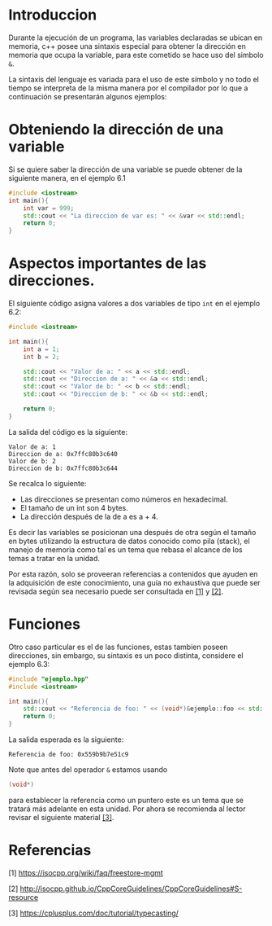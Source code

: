 # Introduccion
Durante la ejecución de un programa, las variables
declaradas se ubican en memoria, c++ posee una sintaxis
especial para obtener la dirección en memoria que ocupa
la variable, para este cometido se hace uso del simbolo ```&```.

La sintaxis del lenguaje es variada para el uso de este
símbolo y no todo el tiempo se interpreta de la misma
manera por el compilador por lo que a continuación se
presentarán algunos ejemplos:


# Obteniendo la dirección de una variable

Si se quiere saber la dirección de una variable
se puede obtener de la siguiente manera, en el ejemplo 6.1

```cpp
#include <iostream>
int main(){
	int var = 999;
	std::cout << "La direccion de var es: " << &var << std::endl;
	return 0;
}
```

# Aspectos importantes de las direcciones.

El siguiente código asigna valores a dos variables de tipo ```int``` en el ejemplo 6.2:
```cpp
#include <iostream>

int main(){
	int a = 1;
	int b = 2;

	std::cout << "Valor de a: " << a << std::endl;
	std::cout << "Direccion de a: " << &a << std::endl;
	std::cout << "Valor de b: " << b << std::endl;
	std::cout << "Direccion de b: " << &b << std::endl;

	return 0;
}
```
La salida del código es la siguiente:
```
Valor de a: 1
Direccion de a: 0x7ffc80b3c640
Valor de b: 2
Direccion de b: 0x7ffc80b3c644
```

Se recalca lo siguiente:

* Las direcciones se presentan como números en hexadecimal.
* El tamaño de un int son 4 bytes.
* La dirección después de la de a es a + 4.

Es decir las variables se posicionan una después de otra según el tamaño en bytes
utilizando la estructura de datos conocido como pila (stack), el manejo de memoria
como tal es un tema que rebasa el alcance de los temas a tratar en la unidad.

Por esta razón, solo se proveeran referencias a contenidos que ayuden en la adquisición
de este conocimiento, una guía no exhaustiva que puede ser revisada según sea necesario
puede ser consultada en [[1]](1) y [[2]](2).

# Funciones

Otro caso particular es el de las funciones, estas tambien poseen direcciones, sin embargo,
su sintaxis es un poco distinta, considere el ejemplo 6.3:

```cpp
#include "ejemplo.hpp"
#include <iostream>

int main(){
	std::cout << "Referencia de foo: " << (void*)&ejemplo::foo << std::endl;
	return 0;
}
```
La salida esperada es la siguiente:
```
Referencia de foo: 0x559b9b7e51c9
```
Note que antes del operador ```&``` estamos usando
```cpp
(void*)
```
para establecer la referencia como un puntero este es un tema que se tratará más adelante
en esta unidad. Por ahora se recomienda al lector revisar el siguiente material [[3]](3).
# Referencias

<a id="1">[1]</a>
https://isocpp.org/wiki/faq/freestore-mgmt


<a id="2">[2]</a>
http://isocpp.github.io/CppCoreGuidelines/CppCoreGuidelines#S-resource

<a id="3">[3]</a>
https://cplusplus.com/doc/tutorial/typecasting/
